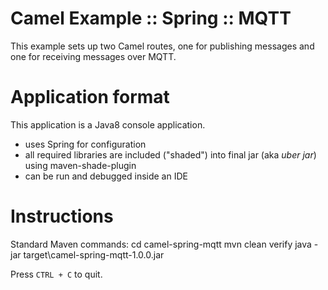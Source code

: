 # Camel Example :: Spring :: MQTT
This example sets up two Camel routes, one for publishing messages and one
for receiving messages over MQTT.

# Application format
This application is a Java8 console application.
- uses Spring for configuration
- all required libraries are included ("shaded") into final jar (aka _uber
jar_) using maven-shade-plugin
- can be run and debugged inside an IDE

# Instructions
Standard Maven commands:
    cd camel-spring-mqtt
    mvn clean verify
    java -jar target\camel-spring-mqtt-1.0.0.jar
    
Press `CTRL + C` to quit.
